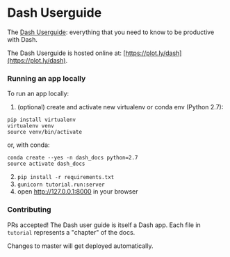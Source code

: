 # Dash Userguide

The [Dash Userguide](https://plot.ly/dash): everything that you need to know to be productive with Dash.

The Dash Userguide is hosted online at: [https://plot.ly/dash](https://plot.ly/dash).

### Running an app locally

To run an app locally:

1. (optional) create and activate new virtualenv or conda env (Python 2.7):

```
pip install virtualenv
virtualenv venv
source venv/bin/activate
```

or, with conda:
```
conda create --yes -n dash_docs python=2.7
source activate dash_docs
```

2. `pip install -r requirements.txt`
3. `gunicorn tutorial.run:server`
4. open http://127.0.0.1:8000 in your browser


### Contributing

PRs accepted! The Dash user guide is itself a Dash app. Each file in `tutorial` represents a "chapter" of the docs.

Changes to master will get deployed automatically.
